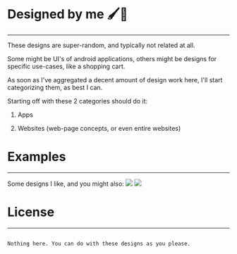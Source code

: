 # Designed by me 🖌🎨
<hr>
These designs are super-random, and typically not related at all. 

Some might be UI's of android applications, others might be designs for specific use-cases, like a shopping cart. 

As soon as I've aggregated a decent amount of design work here, I'll start categorizing them, as best I can.

Starting off with these 2 categories should do it: 

1. Apps  

2. Websites (web-page concepts, or even entire websites)  

# Examples
<hr> 
Some designs I like, and you might also: 

<img src="https://github.com/dev-segal/RandomDesigns/blob/master/websites/dev-blog/Web%201366%20%E2%80%93%201%402x.png" />
<img src="https://github.com/dev-segal/RandomDesigns/blob/master/websites/dev-blog/Web%201366%20%E2%80%93%203%402x.png" />

# License 
<hr>

```

Nothing here. You can do with these designs as you please. 

```
